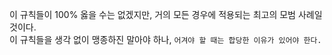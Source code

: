 이 규칙들이 100% 옳을 수는 없겠지만, 거의 모든 경우에 적용되는 최고의 모범 사례일 것이다.
<br>
이 규칙들을 생각 없이 맹종하진 말아야 하나, `어겨야 할 때는 합당한 이유가 있어야 한다.`
